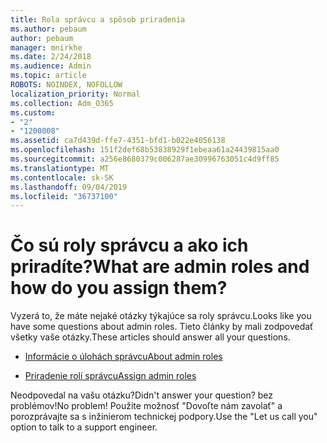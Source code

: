 ```yaml
---
title: Rola správcu a spôsob priradenia
ms.author: pebaum
author: pebaum
manager: mnirkhe
ms.date: 2/24/2018
ms.audience: Admin
ms.topic: article
ROBOTS: NOINDEX, NOFOLLOW
localization_priority: Normal
ms.collection: Adm_O365
ms.custom:
- "2"
- "1200008"
ms.assetid: ca7d439d-ffe7-4351-bfd1-b022e4056138
ms.openlocfilehash: 151f2def68b53838929f1ebeaa61a24439815aa0
ms.sourcegitcommit: a256e8680379c006287ae30996763051c4d9ff85
ms.translationtype: MT
ms.contentlocale: sk-SK
ms.lasthandoff: 09/04/2019
ms.locfileid: "36737100"
---
```

# <a name="what-are-admin-roles-and-how-do-you-assign-them"></a><span data-ttu-id="2f7dc-102">Čo sú roly správcu a ako ich priradíte?</span><span class="sxs-lookup"><span data-stu-id="2f7dc-102">What are admin roles and how do you assign them?</span></span>

<span data-ttu-id="2f7dc-103">Vyzerá to, že máte nejaké otázky týkajúce sa roly správcu.</span><span class="sxs-lookup"><span data-stu-id="2f7dc-103">Looks like you have some questions about admin roles.</span></span> <span data-ttu-id="2f7dc-104">Tieto články by mali zodpovedať všetky vaše otázky.</span><span class="sxs-lookup"><span data-stu-id="2f7dc-104">These articles should answer all your questions.</span></span>
  
- [<span data-ttu-id="2f7dc-105">Informácie o úlohách správcu</span><span class="sxs-lookup"><span data-stu-id="2f7dc-105">About admin roles</span></span>](https://docs.microsoft.com/office365/admin/add-users/about-admin-roles)

- [<span data-ttu-id="2f7dc-106">Priradenie rolí správcu</span><span class="sxs-lookup"><span data-stu-id="2f7dc-106">Assign admin roles</span></span>](https://docs.microsoft.com/office365/admin/add-users/assign-admin-roles)

<span data-ttu-id="2f7dc-107">Neodpovedal na vašu otázku?</span><span class="sxs-lookup"><span data-stu-id="2f7dc-107">Didn't answer your question?</span></span> <span data-ttu-id="2f7dc-108">bez problémov!</span><span class="sxs-lookup"><span data-stu-id="2f7dc-108">No problem!</span></span> <span data-ttu-id="2f7dc-109">Použite možnosť "Dovoľte nám zavolať" a porozprávajte sa s inžinierom technickej podpory.</span><span class="sxs-lookup"><span data-stu-id="2f7dc-109">Use the "Let us call you" option to talk to a support engineer.</span></span>
  